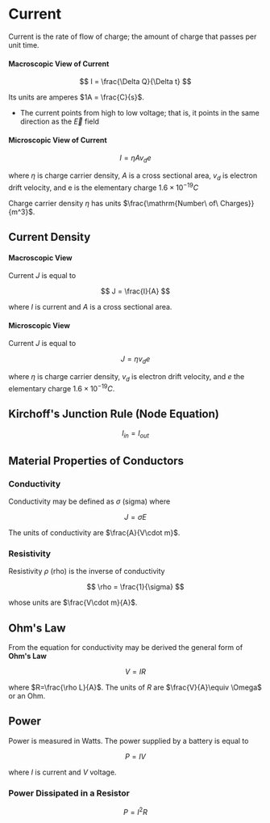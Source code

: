 # Current

Current is the rate of flow of charge; the amount of charge that passes per unit time.

#### Macroscopic View of Current

$$
I = \frac{\Delta Q}{\Delta t}
$$

Its units are amperes $1A = \frac{C}{s}$.

- The current points from high to low voltage; that is, it points in the same direction as the $\vec E$ field

#### Microscopic View of Current

$$
I = \eta Av_de
$$

where $\eta$ is charge carrier density, $A$ is a cross sectional area, $v_d$ is electron drift velocity, and e is the elementary charge $1.6\times 10^{-19}C$

Charge carrier density $\eta$ has units $\frac{\mathrm{Number\ of\ Charges}}{m^3}$.

## Current Density

#### Macroscopic View

Current $J$ is equal to

$$
J = \frac{I}{A}
$$

where $I$ is current and $A$ is a cross sectional area.

#### Microscopic View

Current $J$ is equal to

$$
J = \eta v_de
$$

where $\eta$ is charge carrier density, $v_d$ is electron drift velocity, and $e$ the elementary charge $1.6\times 10^{-19}C$.

## Kirchoff's Junction Rule (Node Equation)

$$
I_{in}=I_{out}
$$

## Material Properties of Conductors

### Conductivity

Conductivity may be defined as $\sigma$ (sigma) where

$$
J = \sigma E
$$

The units of conductivity are $\frac{A}{V\cdot m}$.

### Resistivity

Resistivity $\rho$ (rho) is the inverse of conductivity

$$
\rho = \frac{1}{\sigma}
$$

whose units are $\frac{V\cdot m}{A}$.

## Ohm's Law

From the equation for conductivity may be derived the general form of **Ohm's Law**

$$
V = IR
$$

where $R=\frac{\rho L}{A}$. The units of $R$ are $\frac{V}{A}\equiv  \Omega$ or an Ohm.

## Power

Power is measured in Watts. The power supplied by a battery is equal to

$$
P = IV
$$

where $I$ is current and $V$ voltage.

### Power Dissipated in a Resistor

$$
P = I^2R
$$